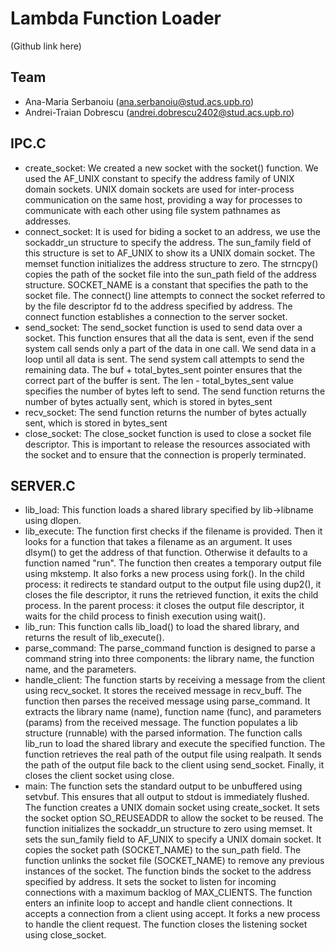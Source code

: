 # Lambda Function Loader
(Github link here)

## Team

- Ana-Maria Serbanoiu (ana.serbanoiu@stud.acs.upb.ro)
- Andrei-Traian Dobrescu (andrei.dobrescu2402@stud.acs.upb.ro)



## IPC.C

- create_socket: We created a new socket with the socket() function. We used the AF_UNIX constant to specify the address family of UNIX domain sockets. UNIX domain sockets are used for inter-process communication on the same host, providing a way for processes to communicate with each other using file system pathnames as addresses.
- connect_socket: It is used for biding a socket to an address, we use the sockaddr_un structure to specify the address. The sun_family field of this structure is set to AF_UNIX to show its a UNIX domain socket. The memset function initializes the address structure to zero. The strncpy() copies the path of the socket file into the sun_path field of the address structure. SOCKET_NAME is a constant that specifies the path to the socket file. The connect() line attempts to connect the socket referred to by the file descriptor fd to the address specified by address. The connect function establishes a connection to the server socket.
- send_socket: The send_socket function is used to send data over a socket. This function ensures that all the data is sent, even if the send system call sends only a part of the data in one call. We send data in a loop until all data is sent. The send system call attempts to send the remaining data. The buf + total_bytes_sent pointer ensures that the correct part of the buffer is sent. The len - total_bytes_sent value specifies the number of bytes left to send. The send function returns the number of bytes actually sent, which is stored in bytes_sent
- recv_socket: The send function returns the number of bytes actually sent, which is stored in bytes_sent
- close_socket: The close_socket function is used to close a socket file descriptor. This is important to release the resources associated with the socket and to ensure that the connection is properly terminated.

## SERVER.C

- lib_load: This function loads a shared library specified by lib->libname using dlopen.
- lib_execute: The function first checks if the filename is provided. Then it looks for a function that takes a filename as an argument. It uses dlsym() to get the address of that function. Otherwise it defaults to a function named "run". The function then creates a temporary output file using mkstemp. It also forks a new process using fork(). In the child process: it redirects te standard output to the output file using dup2(), it closes the file descriptor, it runs the retrieved function, it exits the child process. In the parent process: it closes the output file descriptor, it waits for the child process to finish execution using wait().
- lib_run: This function calls lib_load() to load the shared library, and returns the result of lib_execute().
- parse_command: The parse_command function is designed to parse a command string into three components: the library name, the function name, and the parameters.
- handle_client: The function starts by receiving a message from the client using recv_socket. It stores the received message in recv_buff. The function then parses the received message using parse_command. It extracts the library name (name), function name (func), and parameters (params) from the received message. The function populates a lib structure (runnable) with the parsed information. The function calls lib_run to load the shared library and execute the specified function. The function retrieves the real path of the output file using realpath. It sends the path of the output file back to the client using send_socket. Finally, it closes the client socket using close.
- main: The function sets the standard output to be unbuffered using setvbuf. This ensures that all output to stdout is immediately flushed. The function creates a UNIX domain socket using create_socket.
It sets the socket option SO_REUSEADDR to allow the socket to be reused. The function initializes the sockaddr_un structure to zero using memset.
It sets the sun_family field to AF_UNIX to specify a UNIX domain socket.
It copies the socket path (SOCKET_NAME) to the sun_path field. The function unlinks the socket file (SOCKET_NAME) to remove any previous instances of the socket. The function binds the socket to the address specified by address. It sets the socket to listen for incoming connections with a maximum backlog of MAX_CLIENTS. The function enters an infinite loop to accept and handle client connections. It accepts a connection from a client using accept. It forks a new process to handle the client request. The function closes the listening socket using close_socket.

